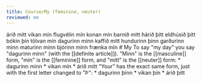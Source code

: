 ```yaml
---
title: Course/My (feminine, neuter)
reviewed: no
---
```

<vocabulary>
árið mitt
vikan mín
flugvélin mín
konan mín
barnið mitt
hárið þitt
eldhúsið þitt
bókin þín
tölvan mín
dagurinn minn
kaffið mitt
hundurinn þinn
garðurinn minn
maturinn minn
bjórinn minn
frænka mín
<!-- Eldhúsið þitt er ekkert smá flott. -->
</vocabulary>
# My
To say "my day" you say "dagurinn minn" (with the [[definite article]]).
"Minn" is the [[masculine]] form, "mín" is the [[feminine]] form, and "mitt" is the [[neuter]] form:
* dagurinn minn
* vikan mín
* árið mitt
"Your" has the exact same form, just with the first letter changed to "Þ":
* dagurinn þinn
* vikan þín
* árið þitt
